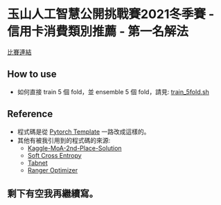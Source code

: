 # 玉山人工智慧公開挑戰賽2021冬季賽 - 信用卡消費類別推薦 - 第一名解法
[比賽連結](https://tbrain.trendmicro.com.tw/Competitions/Details/18)
## How to use
- 如何直接 train 5 個 fold，並 ensemble 5 個 fold，請見: [train_5fold.sh](https://github.com/AxotZero/ESun_2021winter_ShoppingPrediction_1st_place_solution/blob/main/src/train_5fold.sh)

## Reference
- 程式碼是從 [Pytorch Template](https://github.com/victoresque/pytorch-template) 一路改成這樣的。
- 其他有被我引用到的程式碼的來源:
    * [Kaggle-MoA-2nd-Place-Solution](https://github.com/baosenguo/Kaggle-MoA-2nd-Place-Solution)
    * [Soft Cross Entropy](https://blog.csdn.net/Hungryof/article/details/93738717)
    * [Tabnet](https://github.com/dreamquark-ai/tabnet)
    * [Ranger Optimizer](https://github.com/lessw2020/Ranger-Deep-Learning-Optimizer)

## 剩下有空我再繼續寫。
